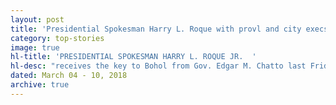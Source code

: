 ```yaml
---
layout: post
title: 'Presidential Spokesman Harry L. Roque with provl and city execs'
category: top-stories
image: true
hl-title: 'PRESIDENTIAL SPOKESMAN HARRY L. ROQUE JR.  '
hl-desc: "receives the key to Bohol from Gov. Edgar M. Chatto last Friday night. Roque arrive d last Friday in time for the opening rites of the Central Visayas Regional Atheltic Association (CVRAA) opening cerermonies on Sunday where he will be the keynote speaker. With the governor were Cong. Rene Relampagos, Cong. Arthur C. Yap, Acting Vice Gov. Vincenzio B. Arcamo, city Mayor Baba Yap Board Member Jade Bautista, Liza Quirog and Atty. Mitchell John Boiser. Roque was accompanied by his wife in the photo. (Photo: FB account of VenReboArigo,EdCom)"
dated: March 04 - 10, 2018
archive: true
---
```


